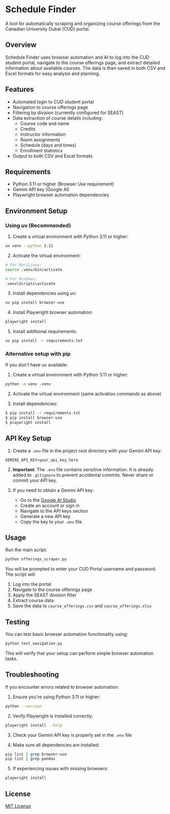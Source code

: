 # Schedule Finder

A tool for automatically scraping and organizing course offerings from the Canadian University Dubai (CUD) portal.

## Overview

Schedule Finder uses browser automation and AI to log into the CUD student portal, navigate to the course offerings page, and extract detailed information about available courses. The data is then saved in both CSV and Excel formats for easy analysis and planning.

## Features

- Automated login to CUD student portal
- Navigation to course offerings page
- Filtering by division (currently configured for SEAST)
- Data extraction of course details including:
  - Course code and name
  - Credits
  - Instructor information
  - Room assignments
  - Schedule (days and times)
  - Enrollment statistics
- Output to both CSV and Excel formats

## Requirements

- Python 3.11 or higher (Browser Use requirement)
- Gemini API key (Google AI)
- Playwright browser automation dependencies

## Environment Setup

### Using uv (Recommended)

1. Create a virtual environment with Python 3.11 or higher:
```bash
uv venv --python 3.11
```

2. Activate the virtual environment:
```bash
# For Mac/Linux:
source .venv/bin/activate

# For Windows:
.venv\Scripts\activate
```

3. Install dependencies using uv:
```bash
uv pip install browser-use
```

4. Install Playwright browser automation:
```bash
playwright install
```

5. Install additional requirements:
```bash
uv pip install -r requirements.txt
```

### Alternative setup with pip

If you don't have uv available:

1. Create a virtual environment with Python 3.11 or higher:
```bash
python -m venv .venv
```

2. Activate the virtual environment (same activation commands as above)

3. Install dependencies:
```bash
$ pip install -r requirements.txt
$ pip install browser-use
$ playwright install
```

## API Key Setup

1. Create a `.env` file in the project root directory with your Gemini API key:
```
GEMINI_API_KEY=your_api_key_here
```

2. **Important**: The `.env` file contains sensitive information. It is already added to `.gitignore` to prevent accidental commits. Never share or commit your API key.

3. If you need to obtain a Gemini API key:
   - Go to the [Google AI Studio](https://ai.google.dev/)
   - Create an account or sign in
   - Navigate to the API keys section
   - Generate a new API key
   - Copy the key to your `.env` file

## Usage

Run the main script:
```bash
python offerings_scraper.py
```

You will be prompted to enter your CUD Portal username and password. The script will:
1. Log into the portal
2. Navigate to the course offerings page
3. Apply the SEAST division filter
4. Extract course data
5. Save the data to `course_offerings.csv` and `course_offerings.xlsx`

## Testing

You can test basic browser automation functionality using:
```bash
python test_navigation.py
```

This will verify that your setup can perform simple browser automation tasks.

## Troubleshooting

If you encounter errors related to browser automation:

1. Ensure you're using Python 3.11 or higher:
```bash
python --version
```

2. Verify Playwright is installed correctly:
```bash
playwright install --help
```

3. Check your Gemini API key is properly set in the `.env` file

4. Make sure all dependencies are installed:
```bash
pip list | grep browser-use
pip list | grep pandas
```

5. If experiencing issues with missing browsers:
```bash
playwright install
```

## License

[MIT License](LICENSE)
